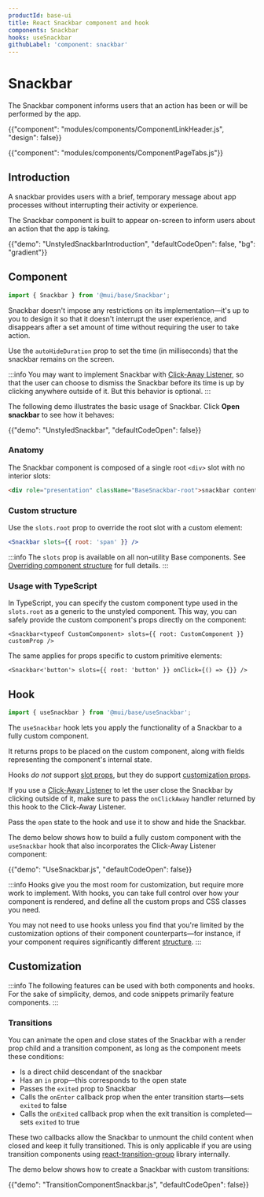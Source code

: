 ```yaml
---
productId: base-ui
title: React Snackbar component and hook
components: Snackbar
hooks: useSnackbar
githubLabel: 'component: snackbar'
---
```


# Snackbar

<p class="description">The Snackbar component informs users that an action has been or will be performed by the app.</p>

{{"component": "modules/components/ComponentLinkHeader.js", "design": false}}

{{"component": "modules/components/ComponentPageTabs.js"}}

## Introduction

A snackbar provides users with a brief, temporary message about app processes without interrupting their activity or experience.

The Snackbar component is built to appear on-screen to inform users about an action that the app is taking.

{{"demo": "UnstyledSnackbarIntroduction", "defaultCodeOpen": false, "bg": "gradient"}}

## Component

```jsx
import { Snackbar } from '@mui/base/Snackbar';
```

Snackbar doesn't impose any restrictions on its implementation—it's up to you to design it so that it doesn't interrupt the user experience, and disappears after a set amount of time without requiring the user to take action.

Use the `autoHideDuration` prop to set the time (in milliseconds) that the snackbar remains on the screen.

:::info
You may want to implement Snackbar with [Click-Away Listener](/base-ui/react-click-away-listener/), so that the user can choose to dismiss the Snackbar before its time is up by clicking anywhere outside of it.
But this behavior is optional.
:::

The following demo illustrates the basic usage of Snackbar.
Click **Open snackbar** to see how it behaves:

{{"demo": "UnstyledSnackbar", "defaultCodeOpen": false}}

### Anatomy

The Snackbar component is composed of a single root `<div>` slot with no interior slots:

```html
<div role="presentation" className="BaseSnackbar-root">snackbar content</div>
```

### Custom structure

Use the `slots.root` prop to override the root slot with a custom element:

```jsx
<Snackbar slots={{ root: 'span' }} />
```

:::info
The `slots` prop is available on all non-utility Base components.
See [Overriding component structure](/base-ui/guides/overriding-component-structure/) for full details.
:::

### Usage with TypeScript

In TypeScript, you can specify the custom component type used in the `slots.root` as a generic to the unstyled component.
This way, you can safely provide the custom component's props directly on the component:

```tsx
<Snackbar<typeof CustomComponent> slots={{ root: CustomComponent }} customProp />
```

The same applies for props specific to custom primitive elements:

```tsx
<Snackbar<'button'> slots={{ root: 'button' }} onClick={() => {}} />
```

## Hook

```js
import { useSnackbar } from '@mui/base/useSnackbar';
```

The `useSnackbar` hook lets you apply the functionality of a Snackbar to a fully custom component.

It returns props to be placed on the custom component, along with fields representing the component's internal state.

Hooks _do not_ support [slot props](#custom-structure), but they do support [customization props](#customization).

If you use a [Click-Away Listener](/base-ui/react-click-away-listener/) to let the user close the Snackbar by clicking outside of it, make sure to pass the `onClickAway` handler returned by this hook to the Click-Away Listener.

Pass the `open` state to the hook and use it to show and hide the Snackbar.

The demo below shows how to build a fully custom component with the `useSnackbar` hook that also incorporates the Click-Away Listener component:

{{"demo": "UseSnackbar.js", "defaultCodeOpen": false}}

:::info
Hooks give you the most room for customization, but require more work to implement.
With hooks, you can take full control over how your component is rendered, and define all the custom props and CSS classes you need.

You may not need to use hooks unless you find that you're limited by the customization options of their component counterparts—for instance, if your component requires significantly different [structure](#anatomy).
:::

## Customization

:::info
The following features can be used with both components and hooks.
For the sake of simplicity, demos, and code snippets primarily feature components.
:::

### Transitions

You can animate the open and close states of the Snackbar with a render prop child and a transition component, as long as the component meets these conditions:

- Is a direct child descendant of the snackbar
- Has an `in` prop—this corresponds to the open state
- Passes the `exited` prop to Snackbar
- Calls the `onEnter` callback prop when the enter transition starts—sets `exited` to false
- Calls the `onExited` callback prop when the exit transition is completed—sets `exited` to true

These two callbacks allow the Snackbar to unmount the child content when closed and keep it fully transitioned.
This is only applicable if you are using transition components using [react-transition-group](https://github.com/reactjs/react-transition-group) library internally.

The demo below shows how to create a Snackbar with custom transitions:

{{"demo": "TransitionComponentSnackbar.js", "defaultCodeOpen": false}}
